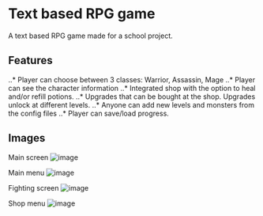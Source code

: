 # Text based RPG game
A text based RPG game made for a school project.

## Features
..* Player can choose between 3 classes: Warrior, Assassin, Mage
..* Player can see the character information
..* Integrated shop with the option to heal and/or refill potions.
..* Upgrades that can be bought at the shop. Upgrades unlock at different levels.
..* Anyone can add new levels and monsters from the config files
..* Player can save/load progress.

## Images
Main screen
![image](https://user-images.githubusercontent.com/58229468/156771254-b6c2d01a-fb57-4002-b7ec-6682e642dac4.png)

Main menu
![image](https://user-images.githubusercontent.com/58229468/156771410-6e3c327f-7d97-4671-909d-dc9c31a24c4b.png)

Fighting screen
![image](https://user-images.githubusercontent.com/58229468/156771609-6c4f0a51-8bc3-4fb8-b398-eb011cf0e2fb.png)

Shop menu
![image](https://user-images.githubusercontent.com/58229468/156772922-53677d30-2d50-402c-9d84-a0a4a3134065.png)

